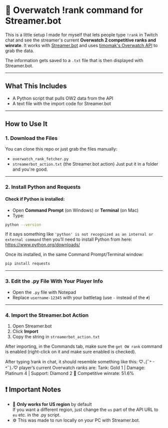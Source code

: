 # 💖 Overwatch !rank command for Streamer.bot 

This is a little setup I made for myself that lets people type `!rank` in Twitch chat and see the streamer's current **Overwatch 2 competitive ranks and winrate**.
It works with [Streamer.bot](https://streamer.bot/) and uses [timomak's Overwatch API](https://github.com/timomak/Overwatch-API) to grab the data.

The information gets saved to a `.txt` file that is then displayed with Streamer.bot.

---

## What This Includes

- A Python script that pulls OW2 data from the API
- A text file with the import code for Streamer.bot

---

## How to Use It

### 1. Download the Files

You can clone this repo or just grab the files manually:
- `overwatch_rank_fetcher.py`
- `streamerbot_action.txt` (the Streamer.bot action)
Just put it in a folder and you're good.

---

### 2. Install Python and Requests

#### Check if Python is installed:

- Open **Command Prompt** (on Windows) or **Terminal** (on Mac)
- Type:
```bash
python --version
```

If it says something like `'python' is not recognized as an internal or external command`
then you’ll need to install Python from here: https://www.python.org/downloads/


Once its installed, in the same Command Prompt/Terminal window:
```bash
pip install requests
```

---

### 3. Edit the .py File With Your Player Info

- Open the `.py` file with Notepad
- Replace `username-12345` with your battletag (use `-` instead of the `#`)


---

### 4. Import the Streamer.bot Action

1. Open Streamer.bot
2. Click **Import**
3. Copy the string in `streamerbot_action.txt`

After importing, in the Commands tab, make sure the `get OW rank` command is enabled (right-click on it and make sure enabled is checked).

After typing !rank in chat, it should resemble something like this:
♡⸜(˶˃ ᵕ ˂˶)⸝♡ player’s current Overwatch ranks are:
Tank: Gold 1 | Damage: Platinum 4 | Support: Diamond 2
🎯 Competitive winrate: 51.6%

## ❗ Important Notes

- 📍 **Only works for US region** by default  
  If you want a different region, just change the `us` part of the API URL to `eu` etc. in the .py script.
- ⚙️ This was made to run locally on your PC with Streamer.bot.
